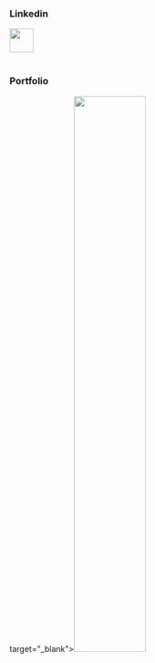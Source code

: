 
<h3>Linkedin</h3>
<a href="https://www.linkedin.com/in/sawankhanchi16/" target="_blank"><img src="https://img.icons8.com/fluent/144/000000/linkedin.png" width="42"/></a>

</br>
</br>


<h3>Portfolio</h3>
target="_blank"><img src="https://images.pexels.com/photos/442574/pexels-photo-442574.jpeg?auto=compress&cs=tinysrgb&dpr=1&w=500" width="50%"/>

